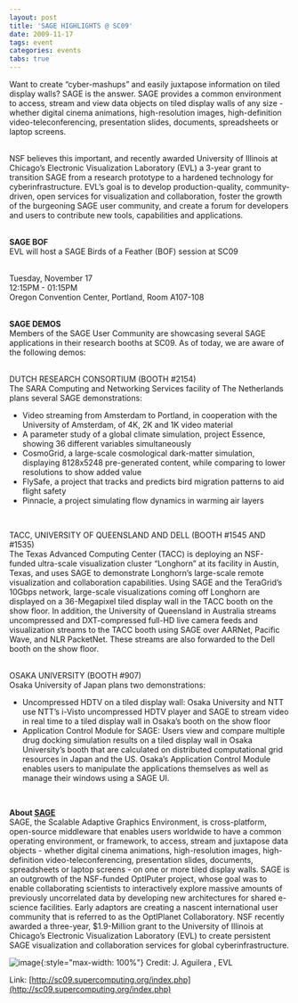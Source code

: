 ```yaml
---
layout: post
title: 'SAGE HIGHLIGHTS @ SC09'
date: 2009-11-17
tags: event
categories: events
tabs: true
---
```


Want to create &ldquo;cyber-mashups&rdquo; and easily juxtapose information on tiled display walls? SAGE is the answer. SAGE provides a common environment to access, stream and view data objects on tiled display walls of any size - whether digital cinema animations, high-resolution images, high-definition video-teleconferencing, presentation slides, documents, spreadsheets or laptop screens.<br><br>

NSF believes this important, and recently awarded University of Illinois at Chicago&rsquo;s Electronic Visualization Laboratory (EVL) a 3-year grant to transition SAGE from a research prototype to a hardened technology for cyberinfrastructure. EVL&rsquo;s goal is to develop production-quality, community-driven, open services for visualization and collaboration, foster the growth of the burgeoning SAGE user community, and create a forum for developers and users to contribute new tools, capabilities and applications.<br><br>

<strong>SAGE BOF</strong><br>
EVL will host a SAGE Birds of a Feather (BOF) session at SC09<br><br>

Tuesday,  November 17<br>
12:15PM - 01:15PM<br>
Oregon Convention Center, Portland, Room A107-108<br><br>

<strong>SAGE DEMOS</strong><br>
Members of the SAGE User Community are showcasing several SAGE applications in their research booths at SC09. As of today, we are aware of the following demos:<br><br>

DUTCH RESEARCH CONSORTIUM (BOOTH #2154)<br>
The SARA Computing and Networking Services facility of The Netherlands plans several SAGE demonstrations:<br>
<ul>
<li>Video streaming from Amsterdam to Portland, in cooperation with the University of Amsterdam, of 4K, 2K and 1K video material</li>
<li>A parameter study of a global climate simulation, project Essence, showing 36 different variables simultaneously</li>
<li>CosmoGrid, a large-scale cosmological dark-matter simulation, displaying 8128x5248 pre-generated content, while comparing to lower resolutions to show added value</li>
<li>FlySafe, a project that tracks and predicts bird migration patterns to aid flight safety</li>
<li>Pinnacle, a project simulating flow dynamics in warming air layers</li>
</ul><br>

TACC, UNIVERSITY OF QUEENSLAND AND DELL (BOOTH #1545 AND #1535)<br>
The Texas Advanced Computing Center (TACC) is deploying an NSF-funded ultra-scale visualization cluster &ldquo;Longhorn&rdquo; at its facility in Austin, Texas, and uses SAGE to demonstrate Longhorn&rsquo;s large-scale remote visualization and collaboration capabilities. Using SAGE and the TeraGrid&rsquo;s 10Gbps network, large-scale visualizations coming off Longhorn are displayed on a 36-Megapixel tiled display wall in the TACC booth on the show floor. In addition, the University of Queensland in Australia streams uncompressed and DXT-compressed full-HD live camera feeds and visualization streams to the TACC booth using SAGE over AARNet, Pacific Wave, and NLR PacketNet. These streams are also forwarded to the Dell booth on the show floor.<br><br>

OSAKA UNIVERSITY (BOOTH #907)<br>
Osaka University of Japan plans two demonstrations:<br>
<ul>
<li>Uncompressed HDTV on a tiled display wall: Osaka University and NTT use NTT&rsquo;s i-Visto uncompressed HDTV player and SAGE to stream video in real time to a tiled display wall in Osaka&rsquo;s booth on the show floor</li>
<li>Application Control Module for SAGE: Users view and compare multiple drug docking simulation results on a tiled display wall in Osaka University&rsquo;s booth that are calculated on distributed computational grid resources in Japan and the US. Osaka&rsquo;s Application Control Module enables users to manipulate the applications themselves as well as manage their windows using a SAGE UI.</li>
</ul><br>

<strong>About <a href="http://www.evl.uic.edu/core.php?mod=4&amp;type=1&amp;indi=281">SAGE</a></strong><br>
SAGE, the Scalable Adaptive Graphics Environment, is cross-platform, open-source middleware that enables users worldwide to have a common operating environment, or framework, to access, stream and juxtapose data objects - whether digital cinema animations, high-resolution images, high-definition video-teleconferencing, presentation slides, documents, spreadsheets or laptop screens - on one or more tiled display walls. SAGE is an outgrowth of the NSF-funded OptIPuter project, whose goal was to enable collaborating scientists to interactively explore massive amounts of previously uncorrelated data by developing new architectures for shared e-science facilities. Early adaptors are creating a nascent international user community that is referred to as the OptIPlanet Collaboratory. NSF recently awarded a three-year, $1.9-Million grant to the University of Illinois at Chicago&rsquo;s Electronic Visualization Laboratory (EVL) to create persistent SAGE visualization and collaboration services for global cyberinfrastructure.

![image](https://www.evl.uic.edu/output/originals/sage_sc09.png-srcw.jpg){:style="max-width: 100%"}
Credit: J. Aguilera	, EVL


Link: [http://sc09.supercomputing.org/index.php](http://sc09.supercomputing.org/index.php)
